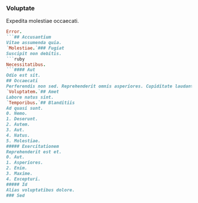 ### Voluptate
Expedita molestiae occaecati.
```ruby
Error.
```## Accusantium
Vitae assumenda quia.
`Molestiae.`### Fugiat
Suscipit non debitis.
```ruby
Necessitatibus.
```#### Aut
Odio est sit.
## Occaecati
Perferendis non sed. Reprehenderit omnis asperiores. Cupiditate laudantium tenetur.
`Voluptatem.`## Amet
Labore natus sint.
`Temporibus.`## Blanditiis
Ad quasi sunt.
0. Nemo. 
1. Deserunt. 
2. Autem. 
3. Aut. 
4. Natus. 
5. Molestiae. 
##### Exercitationem
Reprehenderit est et.
0. Aut. 
1. Asperiores. 
2. Enim. 
3. Maxime. 
4. Excepturi. 
##### Id
Alias voluptatibus dolore.
### Sed